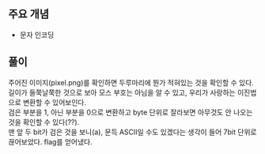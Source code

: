 ## 주요 개념

- 문자 인코딩

## 풀이

주어진 이미지(pixel.png)를 확인하면 두루마리에 뭔가 적혀있는 것을 확인할 수 있다.  
길이가 들쭉날쭉한 것으로 보아 모스 부호는 아님을 알 수 있고, 우리가 사랑하는 이진법으로 변환할 수 있어보인다.  
검은 부분을 1, 아닌 부분을 0으로 변환하고 byte 단위로 잘라보면 아무것도 안 나오는 것을 확인할 수 있다(??).  
맨 앞 두 bit가 검은 것을 보니(a), 문득 ASCII일 수도 있겠다는 생각이 들어 7bit 단위로 끊어보았다. flag를 얻어냈다.
